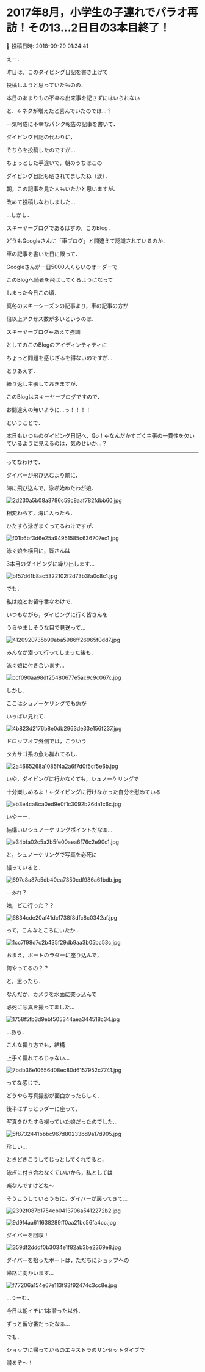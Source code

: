 # 2017年8月，小学生の子連れでパラオ再訪！その13…2日目の3本目終了！

📅 投稿日時: 2018-09-29 01:34:41

えー．


昨日は，このダイビング日記を書き上げて


投稿しようと思っていたものの．





本日のあまりもの不幸な出来事を記さずにはいられない


と．←ネタが増えたと喜んでいたのでは…？


一気呵成に不幸なパンク報告の記事を書いて．


ダイビング日記の代わりに，


そちらを投稿したのですが…





ちょっとした手違いで，朝のうちはこの


ダイビング日記も晒されてましたね（涙）．


朝，この記事を見た人もいたかと思いますが．


改めて投稿しなおしました…





…しかし．


スキーヤーブログであるはずの，このBlog．


どうもGoogleさんに「車ブログ」と間違えて認識されているのか．


車の記事を書いた日に限って．


Googleさんが一日5000人くらいのオーダーで


このBlogへ読者を飛ばしてくるようになって


しまった今日この頃．





真冬のスキーシーズンの記事より，車の記事の方が


倍以上アクセス数が多いというのは．


スキーヤーブログ←あえて強調


としてのこのBlogのアイディンティティに


ちょっと問題を感じざるを得ないのですが…





とりあえず．


繰り返し主張しておきますが．


このBlogはスキーヤーブログですので．


お間違えの無いように…っ！！！！





ということで．


本日もいつものダイビング日記へ，Go！←なんだかすごく主張の一貫性を欠いているように見えるのは，気のせいか…？


---





ってなわけで．


ダイバーが飛び込むより前に，


海に飛び込んで，泳ぎ始めたわが娘．




![2d230a5b08a3786c59c8aaf782fdbb60.jpg](images/2d230a5b08a3786c59c8aaf782fdbb60.jpg)




相変わらず，海に入ったら．


ひたすら泳ぎまくってるわけですが．




![f01b6bf3d6e25a94951585c636707ec1.jpg](images/f01b6bf3d6e25a94951585c636707ec1.jpg)




泳ぐ娘を横目に，皆さんは


3本目のダイビングに繰り出します…




![bf57d41b8ac5322102f2d73b3fa0c8c1.jpg](images/bf57d41b8ac5322102f2d73b3fa0c8c1.jpg)




でも．


私は娘とお留守番なわけで．


いつもながら，ダイビングに行く皆さんを


うらやましそうな目で見送って…




![4120920735b90aba5986ff26965f0dd7.jpg](images/4120920735b90aba5986ff26965f0dd7.jpg)




みんなが潜って行ってしまった後も．


泳ぐ娘に付き合います…




![ccf090aa98df25480677e5ac9c9c067c.jpg](images/ccf090aa98df25480677e5ac9c9c067c.jpg)




しかし．


ここはシュノーケリングでも魚が


いっぱい見れて．




![4b823d2176b8e0db2963de33e156f237.jpg](images/4b823d2176b8e0db2963de33e156f237.jpg)




ドロップオフ外側では，こういう


タカサゴ系の魚も群れてるし．




![2a4665268a1085f4a2a6f7d0f5cf5e6b.jpg](images/2a4665268a1085f4a2a6f7d0f5cf5e6b.jpg)




いや，ダイビングに行かなくても，シュノーケリングで


十分楽しめるよ！←ダイビングに行けなかった自分を慰めている




![eb3e4ca8ca0ed9e0f1c3092b26da1c6c.jpg](images/eb3e4ca8ca0ed9e0f1c3092b26da1c6c.jpg)




いやーー．


結構いいシュノーケリングポイントだなぁ…




![e34bfa02c5a2b5fe00aea6f76c2e90c1.jpg](images/e34bfa02c5a2b5fe00aea6f76c2e90c1.jpg)




と，シュノーケリングで写真を必死に


撮っていると．




![697c8a87c5db40ea7350cdf986a61bdb.jpg](images/697c8a87c5db40ea7350cdf986a61bdb.jpg)




…あれ？


娘，どこ行った？？




![6834cde20af41dc1738f8dfc8c0342af.jpg](images/6834cde20af41dc1738f8dfc8c0342af.jpg)




って，こんなところにいたか…




![1cc7f98d7c2b435f29db9aa3b05bc53c.jpg](images/1cc7f98d7c2b435f29db9aa3b05bc53c.jpg)




おまえ，ボートのラダーに座り込んで，


何やってるの？？





と，思ったら．


なんだか，カメラを水面に突っ込んで


必死に写真を撮ってました…




![1758f5fb3d9ebf505344aea344518c34.jpg](images/1758f5fb3d9ebf505344aea344518c34.jpg)




…あら．


こんな撮り方でも，結構


上手く撮れてるじゃない…




![7bdb36e10656d08ec80d6157952c7741.jpg](images/7bdb36e10656d08ec80d6157952c7741.jpg)




ってな感じで．


どうやら写真撮影が面白かったらしく．


後半はずっとラダーに座って，


写真をひたすら撮っていた娘だったのでした…




![5f8732441bbbc967d80233bd9a17d905.jpg](images/5f8732441bbbc967d80233bd9a17d905.jpg)




珍しい…


ときどきこうしてじっとしてくれてると，


泳ぎに付き合わなくていいから，私としては


楽なんですけどね～





そうこうしているうちに，ダイバーが戻ってきて…




![2392f087b1754cb0413706a5412272b2.jpg](images/2392f087b1754cb0413706a5412272b2.jpg)









![9d9f4aa611638289ff0aa21bc56fa4cc.jpg](images/9d9f4aa611638289ff0aa21bc56fa4cc.jpg)




ダイバーを回収！




![359df2dddf0b3034e1f82ab3be2369e8.jpg](images/359df2dddf0b3034e1f82ab3be2369e8.jpg)




ダイバーを拾ったボートは，ただちにショップへの


帰路に向かいます…




![f77206a154e67e113f93f92474c3cc8e.jpg](images/f77206a154e67e113f93f92474c3cc8e.jpg)




…うーむ．


今日は朝イチに1本潜った以外．


ずっと留守番だったなぁ…





でも．


ショップに帰ってからのエキストラのサンセットダイブで


潜るぞ～！
